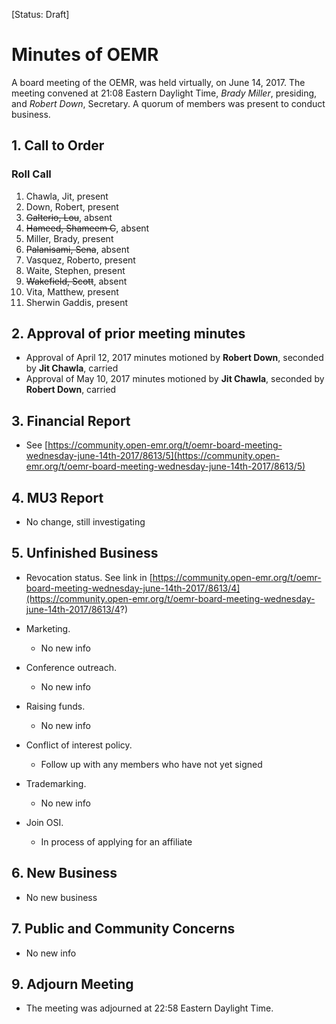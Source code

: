 [Status: Draft]

# Minutes of OEMR
A board meeting of the OEMR, was held virtually, on June 14, 2017. The meeting
convened at 21:08 Eastern Daylight Time, _Brady Miller_, presiding, and
_Robert Down_, Secretary. A quorum of members was present to conduct business.

## 1. Call to Order

### Roll Call

1. Chawla, Jit, present
2. Down, Robert, present
3. ~~Galterio, Lou~~, absent
4. ~~Hameed, Shameem C~~, absent
5. Miller, Brady, present
6. ~~Palanisami, Sena~~, absent
7. Vasquez, Roberto, present
8. Waite, Stephen, present
9. ~~Wakefield, Scott~~, absent
10. Vita, Matthew, present
11. Sherwin Gaddis, present

## 2. Approval of prior meeting minutes

- Approval of April 12, 2017 minutes motioned by __Robert Down__, seconded by __Jit Chawla__, carried
- Approval of May 10, 2017 minutes motioned by __Jit Chawla__, seconded by __Robert Down__, carried

## 3. Financial Report
- See [https://community.open-emr.org/t/oemr-board-meeting-wednesday-june-14th-2017/8613/5](https://community.open-emr.org/t/oemr-board-meeting-wednesday-june-14th-2017/8613/5)

## 4. MU3 Report
- No change, still investigating

## 5. Unfinished Business
- Revocation status.
    See link in [https://community.open-emr.org/t/oemr-board-meeting-wednesday-june-14th-2017/8613/4](https://community.open-emr.org/t/oemr-board-meeting-wednesday-june-14th-2017/8613/4?)

- Marketing.
    * No new info

- Conference outreach.
    * No new info

- Raising funds.
    * No new info

- Conflict of interest policy.
	* Follow up with any members who have not yet signed

- Trademarking.
    * No new info

- Join OSI.
    * In process of applying for an affiliate

## 6. New Business

- No new business

## 7. Public and Community Concerns

- No new info

## 9. Adjourn Meeting
- The meeting was adjourned at 22:58 Eastern Daylight Time.
